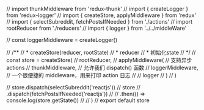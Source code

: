// import thunkMiddleware from 'redux-thunk'
// import { createLogger } from 'redux-logger'
// import { createStore, applyMiddleware } from 'redux'
// import { selectSubreddit, fetchPostsIfNeeded } from './actions'
// import rootReducer from './reducers'
// import { logger } from '../../middleWare'

// const loggerMiddleware = createLogger()

// /**
//  * createStore(reducer, rootState)
//  * reducer
//  * 初始化state
//  */
// const store = createStore(
//   rootReducer,
//   applyMiddleware(  // 支持异步actions
//     thunkMiddleware, // 允许我们 dispatch() 函数
//     loggerMiddleware, // 一个很便捷的 middleware，用来打印 action 日志
//     // logger
//   )
// )

// store.dispatch(selectSubreddit('reactjs'))
// store
//   .dispatch(fetchPostsIfNeeded('reactjs'))
// //   .then(() => console.log(store.getState())
// // )
// export default store